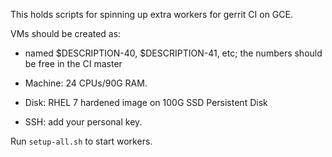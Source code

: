 This holds scripts for spinning up extra workers for gerrit CI on GCE.

VMs should be created as:

 * named $DESCRIPTION-40, $DESCRIPTION-41, etc; the numbers should
   be free in the CI master

 * Machine: 24 CPUs/90G RAM.

 * Disk: RHEL 7 hardened image on 100G SSD Persistent Disk

 * SSH: add your personal key.

Run `setup-all.sh` to start workers.
